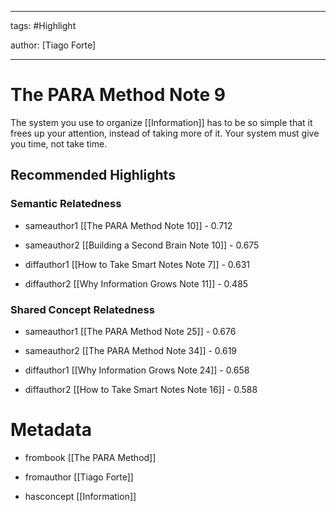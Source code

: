 




---

tags: #Highlight

author: [Tiago Forte]

---
# The PARA Method Note 9




The system you use to organize  [[Information]]  has to be so simple that it frees up your attention, instead of taking more of it. Your system must give you time, not take time.


## Recommended Highlights

### Semantic Relatedness


- sameauthor1 [[The PARA Method Note 10]] - 0.712

- sameauthor2 [[Building a Second Brain Note 10]] - 0.675

- diffauthor1 [[How to Take Smart Notes Note 7]] - 0.631

- diffauthor2 [[Why Information Grows Note 11]] - 0.485
### Shared Concept Relatedness


- sameauthor1 [[The PARA Method Note 25]] - 0.676

- sameauthor2 [[The PARA Method Note 34]] - 0.619

- diffauthor1 [[Why Information Grows Note 24]] - 0.658

- diffauthor2 [[How to Take Smart Notes Note 16]] - 0.588
# Metadata


- frombook [[The PARA Method]]

- fromauthor [[Tiago Forte]]

- hasconcept [[Information]]